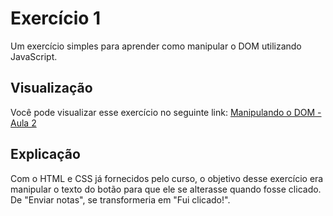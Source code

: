 # Exercício 1
Um exercício simples para aprender como manipular o DOM utilizando JavaScript.
## Visualização
Você pode visualizar esse exercício no seguinte link: [Manipulando o DOM - Aula 2](https://exercicio1-jsdom.vercel.app/)
## Explicação
Com o HTML e CSS já fornecidos pelo curso, o objetivo desse exercício era manipular o texto do botão para que ele se alterasse quando fosse clicado. De "Enviar notas", se transformeria em "Fui clicado!".
